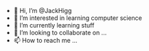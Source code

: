 - 👋 Hi, I’m @JackHigg
- 👀 I’m interested in learning computer science
- 🌱 I’m currently learning stuff
- 💞️ I’m looking to collaborate on ...
- 📫 How to reach me ...

<!---
JackHigg/JackHigg is a ✨ special ✨ repository because its `README.md` (this file) appears on your GitHub profile.
You can click the Preview link to take a look at your changes.
--->
